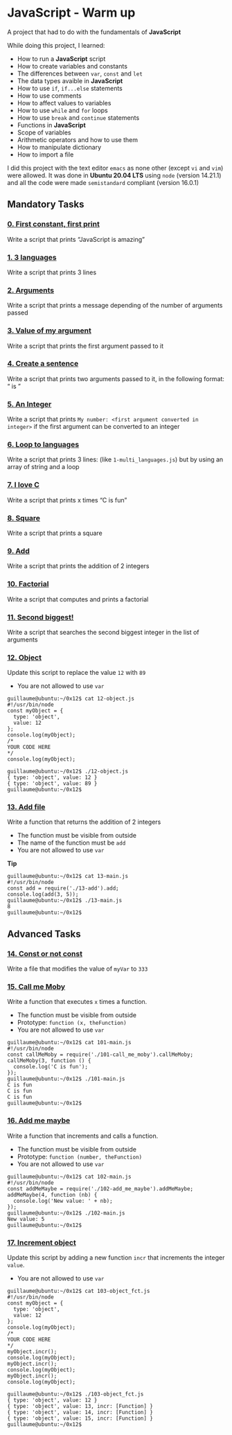 # JavaScript - Warm up
A project that had to do with the fundamentals of **JavaScript**

While doing this project, I learned:
- How to run a **JavaScript** script
- How to create variables and constants
- The differences between `var`, `const` and `let`
- The data types avaible in **JavaScript**
- How to use `if`, `if...else` statements
- How to use comments
- How to affect values to variables
- How to use `while` and `for` loops
- How to use `break` and `continue` statements
- Functions in **JavaScript**
- Scope of variables
- Arithmetic operators and how to use them
- How to manipulate dictionary
- How to import a file

I did this project with the text editor `emacs` as none other (except `vi` and `vim`) were allowed. It was done in **Ubuntu 20.04 LTS** using `node` (version 14.21.1) and all the code were made `semistandard` compliant (version 16.0.1)

## Mandatory Tasks

### [0. First constant, first print](./0-javascript_is_amazing.js)
Write a script that prints “JavaScript is amazing”

### [1. 3 languages](./1-multi_languages.js)
Write a script that prints 3 lines

### [2. Arguments](./2-arguments.js)
Write a script that prints a message depending of the number of arguments passed

### [3. Value of my argument](./3-value_argument.js)
Write a script that prints the first argument passed to it

### [4. Create a sentence](./4-concat.js)
Write a script that prints two arguments passed to it, in the following format: “ is ”

### [5. An Integer](./5-to_integer.js)
Write a script that prints `My number: <first argument converted in integer>` if the first argument can be converted to an integer

### [6. Loop to languages](./6-multi_languages_loop.js)
Write a script that prints 3 lines: (like `1-multi_languages.js`) but by using an array of string and a loop

### [7. I love C](./7-multi_c.js)
Write a script that prints x times “C is fun”

### [8. Square](./8-square.js)
Write a script that prints a square

### [9. Add](./9-add.js)
Write a script that prints the addition of 2 integers

### [10. Factorial](./10-factorial.js)
Write a script that computes and prints a factorial

### [11. Second biggest!](./11-second_biggest.js)
Write a script that searches the second biggest integer in the list of arguments

### [12. Object](./12-object.js)
Update this script to replace the value `12` with `89`
- You are not allowed to use `var`
```
guillaume@ubuntu:~/0x12$ cat 12-object.js
#!/usr/bin/node
const myObject = {
  type: 'object',
  value: 12
};
console.log(myObject);
/*
YOUR CODE HERE
*/
console.log(myObject);

guillaume@ubuntu:~/0x12$ ./12-object.js
{ type: 'object', value: 12 }
{ type: 'object', value: 89 }
guillaume@ubuntu:~/0x12$
```

### [13. Add file](./13-add.js)
Write a function that returns the addition of 2 integers
- The function must be visible from outside
- The name of the function must be `add`
- You are not allowed to use `var`

**Tip**
```
guillaume@ubuntu:~/0x12$ cat 13-main.js
#!/usr/bin/node
const add = require('./13-add').add;
console.log(add(3, 5));
guillaume@ubuntu:~/0x12$ ./13-main.js
8
guillaume@ubuntu:~/0x12$
```

## Advanced Tasks

### [14. Const or not const](./100-let_me_const.js)
Write a file that modifies the value of `myVar` to `333`

### [15. Call me Moby](./101-call_me_moby.js)
Write a function that executes `x` times a function.

- The function must be visible from outside
- Prototype: `function (x, theFunction)`
- You are not allowed to use `var`

```
guillaume@ubuntu:~/0x12$ cat 101-main.js
#!/usr/bin/node
const callMeMoby = require('./101-call_me_moby').callMeMoby;
callMeMoby(3, function () {
  console.log('C is fun');
});
guillaume@ubuntu:~/0x12$ ./101-main.js
C is fun
C is fun
C is fun
guillaume@ubuntu:~/0x12$
```

### [16. Add me maybe](./102-add_me_maybe.js)
Write a function that increments and calls a function.

- The function must be visible from outside
- Prototype: `function (number, theFunction)`
- You are not allowed to use `var`

```
guillaume@ubuntu:~/0x12$ cat 102-main.js
#!/usr/bin/node
const addMeMaybe = require('./102-add_me_maybe').addMeMaybe;
addMeMaybe(4, function (nb) {
  console.log('New value: ' + nb);
});
guillaume@ubuntu:~/0x12$ ./102-main.js
New value: 5
guillaume@ubuntu:~/0x12$
```

### [17. Increment object](./103-object_fct.js)
Update this script by adding a new function `incr` that increments the integer `value`.
- You are not allowed to use `var`

```
guillaume@ubuntu:~/0x12$ cat 103-object_fct.js
#!/usr/bin/node
const myObject = {
  type: 'object',
  value: 12
};
console.log(myObject);
/*
YOUR CODE HERE
*/
myObject.incr();
console.log(myObject);
myObject.incr();
console.log(myObject);
myObject.incr();
console.log(myObject);

guillaume@ubuntu:~/0x12$ ./103-object_fct.js
{ type: 'object', value: 12 }
{ type: 'object', value: 13, incr: [Function] }
{ type: 'object', value: 14, incr: [Function] }
{ type: 'object', value: 15, incr: [Function] }
guillaume@ubuntu:~/0x12$
```
